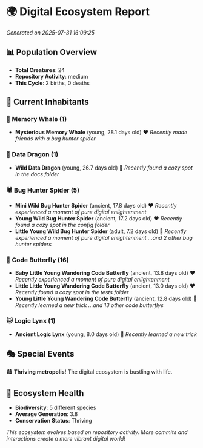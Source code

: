 # 🌍 Digital Ecosystem Report
*Generated on 2025-07-31 16:09:25*

## 📊 Population Overview
- **Total Creatures**: 24
- **Repository Activity**: medium
- **This Cycle**: 2 births, 0 deaths

## 👥 Current Inhabitants

### 🐋 Memory Whale (1)
- **Mysterious Memory Whale** (young, 28.1 days old) ❤️
  *Recently made friends with a bug hunter spider*

### 🐉 Data Dragon (1)
- **Wild Data Dragon** (young, 26.7 days old) 💛
  *Recently found a cozy spot in the docs folder*

### 🕷️ Bug Hunter Spider (5)
- **Mini Wild Bug Hunter Spider** (ancient, 17.8 days old) ❤️
  *Recently experienced a moment of pure digital enlightenment*
- **Young Wild Bug Hunter Spider** (ancient, 17.2 days old) ❤️
  *Recently found a cozy spot in the config folder*
- **Little Young Wild Bug Hunter Spider** (adult, 7.2 days old) 💚
  *Recently experienced a moment of pure digital enlightenment*
  *...and 2 other bug hunter spiders*

### 🦋 Code Butterfly (16)
- **Baby Little Young Wandering Code Butterfly** (ancient, 13.8 days old) ❤️
  *Recently experienced a moment of pure digital enlightenment*
- **Little Little Young Wandering Code Butterfly** (ancient, 13.0 days old) ❤️
  *Recently found a cozy spot in the tests folder*
- **Young Little Young Wandering Code Butterfly** (ancient, 12.8 days old) 💛
  *Recently learned a new trick*
  *...and 13 other code butterflys*

### 🐱 Logic Lynx (1)
- **Ancient Logic Lynx** (young, 8.0 days old) 💚
  *Recently learned a new trick*

## 🎭 Special Events

🏙️ **Thriving metropolis!** The digital ecosystem is bustling with life.

## 🔬 Ecosystem Health
- **Biodiversity**: 5 different species
- **Average Generation**: 3.8
- **Conservation Status**: Thriving

*This ecosystem evolves based on repository activity. More commits and interactions create a more vibrant digital world!*